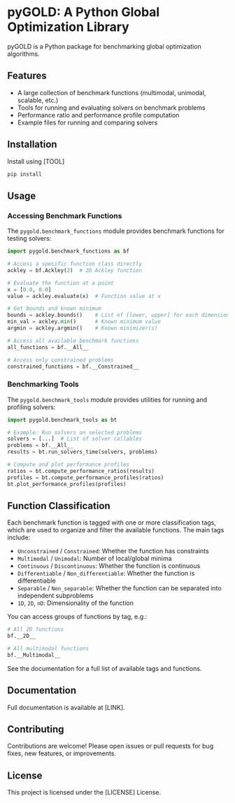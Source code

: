 # pyGOLD: A Python Global Optimization Library

pyGOLD is a Python package for benchmarking global optimization algorithms.

## Features
- A large collection of benchmark functions (multimodal, unimodal, scalable, etc.)
- Tools for running and evaluating solvers on benchmark problems
- Performance ratio and performance profile computation
- Example files for running and comparing solvers

## Installation

Install using [TOOL]

```bash
pip install 
```

## Usage

### Accessing Benchmark Functions

The `pygold.benchmark_functions` module provides benchmark functions for testing solvers:

```python
import pygold.benchmark_functions as bf

# Access a specific function class directly
ackley = bf.Ackley(2)  # 2D Ackley function

# Evaluate the function at a point
x = [0.0, 0.0]
value = ackley.evaluate(x)  # Function value at x

# Get bounds and known minimum
bounds = ackley.bounds()    # List of [lower, upper] for each dimension
min_val = ackley.min()      # Known minimum value
argmin = ackley.argmin()    # Known minimizer(s)

# Access all available benchmark functions
all_functions = bf.__All__

# Access only constrained problems
constrained_functions = bf.__Constrained__
```

### Benchmarking Tools

The `pygold.benchmark_tools` module provides utilities for running and profiling solvers:

```python
import pygold.benchmark_tools as bt

# Example: Run solvers on selected problems
solvers = [...]  # List of solver callables
problems = bf.__All__
results = bt.run_solvers_time(solvers, problems)

# Compute and plot performance profiles
ratios = bt.compute_performance_ratios(results)
profiles = bt.compute_performance_profiles(ratios)
bt.plot_performance_profiles(profiles)
```

## Function Classification

Each benchmark function is tagged with one or more classification tags, which are used to organize and filter the available functions. The main tags include:

- `Unconstrained` / `Constrained`: Whether the function has constraints
- `Multimodal` / `Unimodal`: Number of local/global minima
- `Continuous` / `Discontinuous`: Whether the function is continuous
- `Differentiable` / `Non_differentiable`: Whether the function is differentiable
- `Separable` / `Non_separable`: Whether the function can be separated into independent subproblems
- `1D`, `2D`, `nD`: Dimensionality of the function

You can access groups of functions by tag, e.g.:

```python
# All 2D functions
bf.__2D__

# All multimodal functions
bf.__Multimodal__
```

See the documentation for a full list of available tags and functions.

## Documentation

Full documentation is available at [LINK].

## Contributing

Contributions are welcome! Please open issues or pull requests for bug fixes, new features, or improvements.

## License

This project is licensed under the [LICENSE] License.